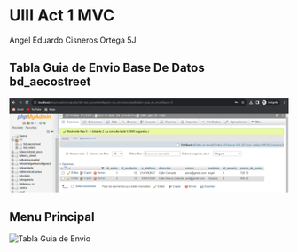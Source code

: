 # UIII Act 1 MVC 
Angel Eduardo Cisneros Ortega 5J

## Tabla Guia de Envio Base De Datos bd_aecostreet
![Tabla Guia de Envio](https://github.com/aecortega/UIII-Act-1-MVC-/blob/main/Captura%20de%20pantalla%202023-11-08%20123004.png)

## Menu Principal
![Tabla Guia de Envio]([https://github.com/aecortega/UIII-Act-1-MVC-/blob/main/Captura%20de%20pantalla%202023-11-08%20123009.png](https://github.com/aecortega/UIII-Act-1-MVC-/blob/main/Captura%20de%20pantalla%202023-11-08%20123139.png)https://github.com/aecortega/UIII-Act-1-MVC-/blob/main/Captura%20de%20pantalla%202023-11-08%20123139.png)

